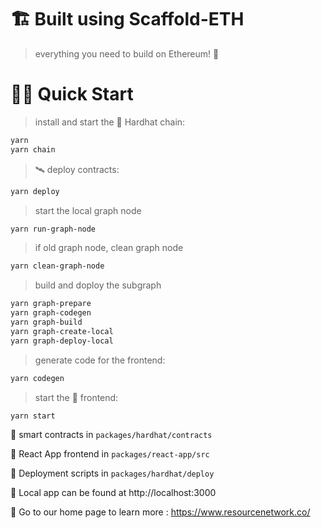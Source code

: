 # 🏗 Built using Scaffold-ETH

> everything you need to build on Ethereum! 🚀

# 🏄‍♂️ Quick Start

> install and start the 👷‍ Hardhat chain:

```bash
yarn
yarn chain
```

> 🛰 deploy contracts:

```bash
yarn deploy
```

> start the local graph node

```bash
yarn run-graph-node
```

> if old graph node, clean graph node

```bash
yarn clean-graph-node
```

> build and doploy the subgraph

```bash
yarn graph-prepare
yarn graph-codegen
yarn graph-build
yarn graph-create-local
yarn graph-deploy-local
```

> generate code for the frontend:

```bash
yarn codegen
```

> start the 📱 frontend:

```bash
yarn start
```

🔏 smart contracts in `packages/hardhat/contracts`

📝 React App frontend in `packages/react-app/src`

💼 Deployment scripts in `packages/hardhat/deploy`

📱 Local app can be found at http://localhost:3000

📕 Go to our home page to learn more : https://www.resourcenetwork.co/

```

```
